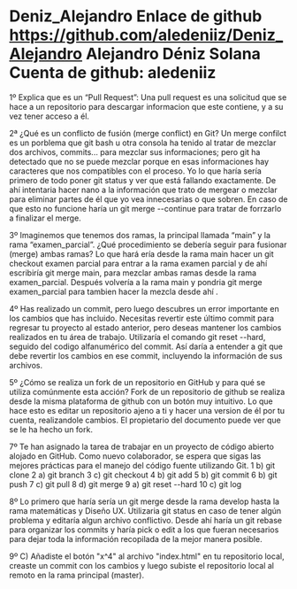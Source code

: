 # Deniz_Alejandro Enlace de github https://github.com/aledeniiz/Deniz_Alejandro Alejandro Déniz Solana Cuenta de github: aledeniiz
1º Explica que es un “Pull Request”:
Una pull request es una solicitud que se hace a un repositorio para descargar informacion que este contiene, y a su vez tener acceso a él.

2ª ¿Qué es un conflicto de fusión (merge conflict) en Git? 
Un merge confilct es un porblema que git bash u otra consola ha tenido al tratar de mezclar dos archivos, commits... para mezclar sus informaciones; pero git ha detectado que no se puede mezclar porque en esas informaciones hay caracteres que nos compatibles con el proceso. 
Yo lo que haría sería primero de todo poner git status y ver que está fallando exactamente. De ahí intentaria hacer nano a la información que trato de mergear o mezclar para eliminar partes de él que yo vea innecesarias o que sobren. En caso de que esto no funcione haría un git merge --continue para tratar de forrzarlo a finalizar el merge.

3º Imaginemos que tenemos dos ramas, la principal llamada “main” y la rama “examen_parcial”. ¿Qué procedimiento se debería seguir para fusionar (merge) ambas ramas?
Lo que hará ería desde la rama main hacer un git checkout examen parcial para entrar a la rama examen parcial y de ahí escribiría git merge main, para mezclar ambas ramas desde la rama examen_parcial. Después volvería a la rama main y pondria git merge examen_parcial para tambien hacer la mezcla desde ahí .

4º Has realizado un commit, pero luego descubres un error importante en los cambios que has incluido. Necesitas revertir este último commit para regresar tu proyecto al estado anterior, pero deseas mantener los cambios realizados en tu área de trabajo. 
Utilizaría el comando git reset --hard, seguido del codigo alfanumérico del commit. Así daría a entender a git que debe revertir los cambios en ese commit, incluyendo la información de sus archivos.

5º ¿Cómo se realiza un fork de un repositorio en GitHub y para qué se utiliza comúnmente esta acción?
Fork de un repositorio de github se realiza desde la misma plataforma de github con un  botón muy intuitivo. Lo que hace esto es editar un repositorio ajeno a ti y hacer una version de él por tu cuenta, realizandole cambios. El propietario del documento puede ver que se le ha hecho un fork.

7º Te han asignado la tarea de trabajar en un proyecto de código abierto alojado en GitHub. Como nuevo colaborador, se espera que sigas las mejores prácticas para el manejo del código fuente utilizando Git.
1 b) git clone
2 a) git branch
3 c) git checkout
4 b) git add
5 b) git commit
6 b) git push
7 c) git pull
8 d) git merge
9 a) git reset --hard
10 c) git log

8º Lo primero que haría sería un git merge desde la rama develop hasta la rama matemáticas y Diseño UX. Utilizaria git status en caso de tener algún problema y editaría algun archivo conflictivo. Desde ahí haría un git rebase para organizar los commits y haría pick o edit a los que fueran necesarios para dejar toda la información recopilada de la mejor manera posible.

9º C) Añadiste el botón "x^4" al archivo "index.html" en tu repositorio local, creaste un commit con los cambios y luego subiste el repositorio local al remoto en la rama principal (master).
